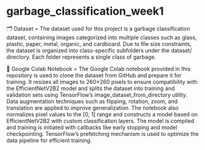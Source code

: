 # garbage_classification_week1

🗂️ Dataset = 
The dataset used for this project is a garbage classification dataset, containing images categorized into multiple classes such as glass, plastic, paper, metal, organic, and cardboard. Due to file size constraints, the dataset is organized into class-specific subfolders under the dataset/ directory. Each folder represents a single class of garbage.

📓 Google Colab Notebook = 
The Google Colab notebook provided in this repository is used to clone the dataset from GitHub and prepare it for training. It resizes all images to 260×260 pixels to ensure compatibility with the EfficientNetV2B2 model and splits the dataset into training and validation sets using TensorFlow’s image_dataset_from_directory utility. Data augmentation techniques such as flipping, rotation, zoom, and translation are applied to improve generalization. The notebook also normalizes pixel values to the [0, 1] range and constructs a model based on EfficientNetV2B2 with custom classification layers. The model is compiled and training is initiated with callbacks like early stopping and model checkpointing. TensorFlow’s prefetching mechanism is used to optimize the data pipeline for efficient training.
